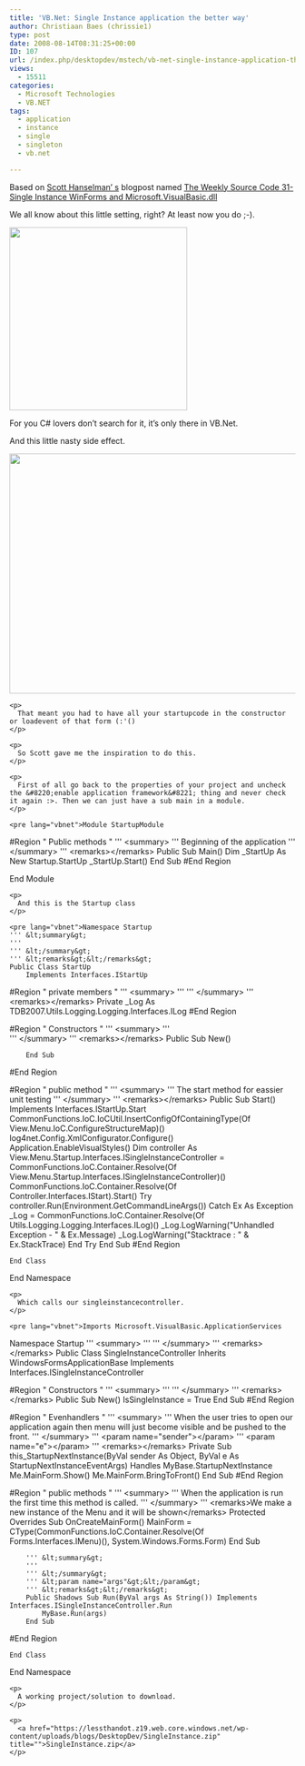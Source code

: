 ```yaml
---
title: 'VB.Net: Single Instance application the better way'
author: Christiaan Baes (chrissie1)
type: post
date: 2008-08-14T08:31:25+00:00
ID: 107
url: /index.php/desktopdev/mstech/vb-net-single-instance-application-the-b/
views:
  - 15511
categories:
  - Microsoft Technologies
  - VB.NET
tags:
  - application
  - instance
  - single
  - singleton
  - vb.net

---
```

Based on [Scott Hanselman&#8217; s][1] blogpost named [The Weekly Source Code 31- Single Instance WinForms and Microsoft.VisualBasic.dll][2]

We all know about this little setting, right? At least now you do ;-).

<div class="image_block">
  <img src="https://lessthandot.z19.web.core.windows.net/wp-content/uploads/blogs/DesktopDev/SingleInstance.jpg" alt="" title="" width="313" height="322" />
</div>

<div class="image_block">
  <p>
    For you C# lovers don&#8217;t search for it, it&#8217;s only there in VB.Net.
  </p>
  
  <p>
    And this little nasty side effect.
  </p>
  
  <p>
    <img src="https://lessthandot.z19.web.core.windows.net/wp-content/uploads/blogs/DesktopDev/Singleinstancewitherror.jpg" alt="" title="" width="783" height="422" /></div> 
    
    <p>
      That meant you had to have all your startupcode in the constructor or loadevent of that form (:'()
    </p>
    
    <p>
      So Scott gave me the inspiration to do this.
    </p>
    
    <p>
      First of all go back to the properties of your project and uncheck the &#8220;enable application framework&#8221; thing and never check it again :>. Then we can just have a sub main in a module.
    </p>
    
    <pre lang="vbnet">Module StartupModule

#Region " Public methods "
    ''' &lt;summary&gt;
    ''' Beginning of the application
    ''' &lt;/summary&gt;
    ''' &lt;remarks&gt;&lt;/remarks&gt;
    Public Sub Main()
        Dim _StartUp As New Startup.StartUp
        _StartUp.Start()
    End Sub
#End Region

End Module
</pre>
    
    <p>
      And this is the Startup class
    </p>
    
    <pre lang="vbnet">Namespace Startup
    ''' &lt;summary&gt;
    ''' 
    ''' &lt;/summary&gt;
    ''' &lt;remarks&gt;&lt;/remarks&gt;
    Public Class StartUp
        Implements Interfaces.IStartUp

#Region " private members "
        ''' &lt;summary&gt;
        ''' 
        ''' &lt;/summary&gt;
        ''' &lt;remarks&gt;&lt;/remarks&gt;
        Private _Log As TDB2007.Utils.Logging.Logging.Interfaces.ILog
#End Region

#Region " Constructors "
        ''' &lt;summary&gt;
        '''  
        ''' &lt;/summary&gt;
        ''' &lt;remarks&gt;&lt;/remarks&gt;
        Public Sub New()

        End Sub
#End Region

#Region " public method "
        ''' &lt;summary&gt;
        ''' The start method for eassier unit testing
        ''' &lt;/summary&gt;
        ''' &lt;remarks&gt;&lt;/remarks&gt;
        Public Sub Start() Implements Interfaces.IStartUp.Start
            CommonFunctions.IoC.IoCUtil.InsertConfigOfContainingType(Of View.Menu.IoC.ConfigureStructureMap)()
            log4net.Config.XmlConfigurator.Configure()
            Application.EnableVisualStyles()
            Dim controller As View.Menu.Startup.Interfaces.ISingleInstanceController = CommonFunctions.IoC.Container.Resolve(Of View.Menu.Startup.Interfaces.ISingleInstanceController)()
            CommonFunctions.IoC.Container.Resolve(Of Controller.Interfaces.IStart).Start()
            Try
                controller.Run(Environment.GetCommandLineArgs())
            Catch Ex As Exception
                _Log = CommonFunctions.IoC.Container.Resolve(Of Utils.Logging.Logging.Interfaces.ILog)()
                _Log.LogWarning("Unhandled Exception - " & Ex.Message)
                _Log.LogWarning("Stacktrace : " & Ex.StackTrace)
            End Try
        End Sub
#End Region

    End Class
End Namespace</pre>
    
    <p>
      Which calls our singleinstancecontroller.
    </p>
    
    <pre lang="vbnet">Imports Microsoft.VisualBasic.ApplicationServices

Namespace Startup
    ''' &lt;summary&gt;
    ''' 
    ''' &lt;/summary&gt;
    ''' &lt;remarks&gt;&lt;/remarks&gt;
    Public Class SingleInstanceController
        Inherits WindowsFormsApplicationBase
        Implements Interfaces.ISingleInstanceController

#Region " Constructors "
        ''' &lt;summary&gt;
        ''' 
        ''' &lt;/summary&gt;
        ''' &lt;remarks&gt;&lt;/remarks&gt;
        Public Sub New()
            IsSingleInstance = True
        End Sub
#End Region

#Region " Evenhandlers "
        ''' &lt;summary&gt;
        ''' When the user tries to open our application again then menu will just become visible and be pushed to the front.
        ''' &lt;/summary&gt;
        ''' &lt;param name="sender"&gt;&lt;/param&gt;
        ''' &lt;param name="e"&gt;&lt;/param&gt;
        ''' &lt;remarks&gt;&lt;/remarks&gt;
        Private Sub this_StartupNextInstance(ByVal sender As Object, ByVal e As StartupNextInstanceEventArgs) Handles MyBase.StartupNextInstance
            Me.MainForm.Show()
            Me.MainForm.BringToFront()
        End Sub
#End Region

#Region " public methods "
        ''' &lt;summary&gt;
        ''' When the application is run the first time this method is called.
        ''' &lt;/summary&gt;
        ''' &lt;remarks&gt;We make a new instance of the Menu and it will be shown&lt;/remarks&gt;
        Protected Overrides Sub OnCreateMainForm()
            MainForm = CType(CommonFunctions.IoC.Container.Resolve(Of Forms.Interfaces.IMenu)(), System.Windows.Forms.Form)
        End Sub

        ''' &lt;summary&gt;
        ''' 
        ''' &lt;/summary&gt;
        ''' &lt;param name="args"&gt;&lt;/param&gt;
        ''' &lt;remarks&gt;&lt;/remarks&gt;
        Public Shadows Sub Run(ByVal args As String()) Implements Interfaces.ISingleInstanceController.Run
            MyBase.Run(args)
        End Sub
#End Region

    End Class
End Namespace</pre>
    
    <p>
      A working project/solution to download.
    </p>
    
    <p>
      <a href="https://lessthandot.z19.web.core.windows.net/wp-content/uploads/blogs/DesktopDev/SingleInstance.zip" title="">SingleInstance.zip</a>
    </p>

 [1]: http://www.hanselman.com/blog/
 [2]: http://www.hanselman.com/blog/TheWeeklySourceCode31SingleInstanceWinFormsAndMicrosoftVisualBasicdll.aspx